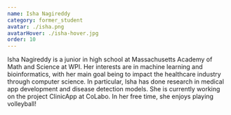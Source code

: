 ```yaml
---
name: Isha Nagireddy
category: former_student
avatar: ./isha.png
avatarHover: ./isha-hover.jpg
order: 10
---
```


Isha Nagireddy is a junior in high school at Massachusetts Academy of Math and Science at WPI. Her interests are in machine learning and bioinformatics, with her main goal being to impact the healthcare industry through computer science. In particular, Isha has done research in medical app development and disease detection models. She is currently working on the project ClinicApp at CoLabo. In her free time, she enjoys playing volleyball!
